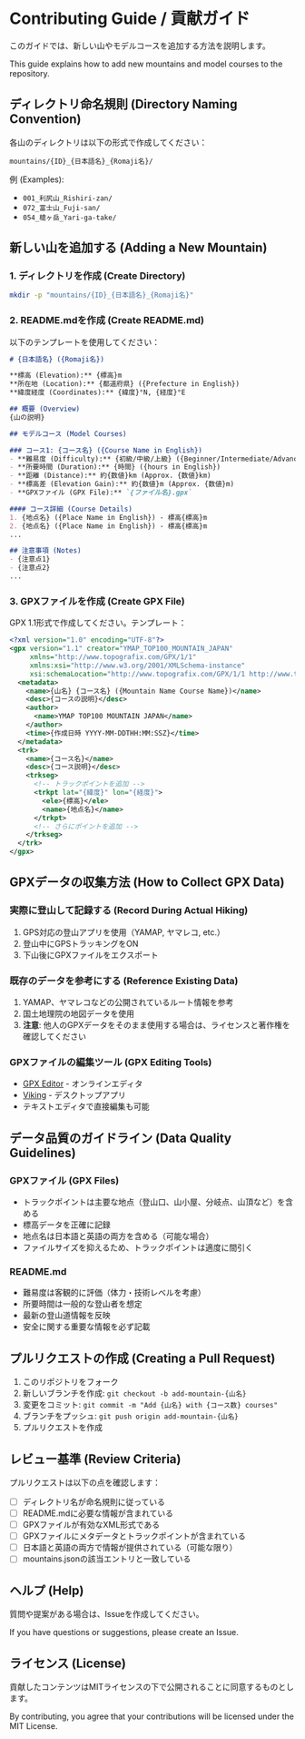 # Contributing Guide / 貢献ガイド

このガイドでは、新しい山やモデルコースを追加する方法を説明します。

This guide explains how to add new mountains and model courses to the repository.

## ディレクトリ命名規則 (Directory Naming Convention)

各山のディレクトリは以下の形式で作成してください：

```
mountains/{ID}_{日本語名}_{Romaji名}/
```

例 (Examples):
- `001_利尻山_Rishiri-zan/`
- `072_富士山_Fuji-san/`
- `054_槍ヶ岳_Yari-ga-take/`

## 新しい山を追加する (Adding a New Mountain)

### 1. ディレクトリを作成 (Create Directory)

```bash
mkdir -p "mountains/{ID}_{日本語名}_{Romaji名}"
```

### 2. README.mdを作成 (Create README.md)

以下のテンプレートを使用してください：

```markdown
# {日本語名} ({Romaji名})

**標高 (Elevation):** {標高}m  
**所在地 (Location):** {都道府県} ({Prefecture in English})  
**緯度経度 (Coordinates):** {緯度}°N, {経度}°E

## 概要 (Overview)
{山の説明}

## モデルコース (Model Courses)

### コース1: {コース名} ({Course Name in English})
- **難易度 (Difficulty):** {初級/中級/上級} ({Beginner/Intermediate/Advanced})
- **所要時間 (Duration):** {時間} ({hours in English})
- **距離 (Distance):** 約{数値}km (Approx. {数値}km)
- **標高差 (Elevation Gain):** 約{数値}m (Approx. {数値}m)
- **GPXファイル (GPX File):** `{ファイル名}.gpx`

#### コース詳細 (Course Details)
1. {地点名} ({Place Name in English}) - 標高{標高}m
2. {地点名} ({Place Name in English}) - 標高{標高}m
...

## 注意事項 (Notes)
- {注意点1}
- {注意点2}
...
```

### 3. GPXファイルを作成 (Create GPX File)

GPX 1.1形式で作成してください。テンプレート：

```xml
<?xml version="1.0" encoding="UTF-8"?>
<gpx version="1.1" creator="YMAP_TOP100_MOUNTAIN_JAPAN"
     xmlns="http://www.topografix.com/GPX/1/1"
     xmlns:xsi="http://www.w3.org/2001/XMLSchema-instance"
     xsi:schemaLocation="http://www.topografix.com/GPX/1/1 http://www.topografix.com/GPX/1/1/gpx.xsd">
  <metadata>
    <name>{山名} {コース名} ({Mountain Name Course Name})</name>
    <desc>{コースの説明}</desc>
    <author>
      <name>YMAP TOP100 MOUNTAIN JAPAN</name>
    </author>
    <time>{作成日時 YYYY-MM-DDTHH:MM:SSZ}</time>
  </metadata>
  <trk>
    <name>{コース名}</name>
    <desc>{コース説明}</desc>
    <trkseg>
      <!-- トラックポイントを追加 -->
      <trkpt lat="{緯度}" lon="{経度}">
        <ele>{標高}</ele>
        <name>{地点名}</name>
      </trkpt>
      <!-- さらにポイントを追加 -->
    </trkseg>
  </trk>
</gpx>
```

## GPXデータの収集方法 (How to Collect GPX Data)

### 実際に登山して記録する (Record During Actual Hiking)
1. GPS対応の登山アプリを使用（YAMAP, ヤマレコ, etc.）
2. 登山中にGPSトラッキングをON
3. 下山後にGPXファイルをエクスポート

### 既存のデータを参考にする (Reference Existing Data)
1. YAMAP、ヤマレコなどの公開されているルート情報を参考
2. 国土地理院の地図データを使用
3. **注意**: 他人のGPXデータをそのまま使用する場合は、ライセンスと著作権を確認してください

### GPXファイルの編集ツール (GPX Editing Tools)
- [GPX Editor](https://www.gpxeditor.co.uk/) - オンラインエディタ
- [Viking](https://sourceforge.net/projects/viking/) - デスクトップアプリ
- テキストエディタで直接編集も可能

## データ品質のガイドライン (Data Quality Guidelines)

### GPXファイル (GPX Files)
- トラックポイントは主要な地点（登山口、山小屋、分岐点、山頂など）を含める
- 標高データを正確に記録
- 地点名は日本語と英語の両方を含める（可能な場合）
- ファイルサイズを抑えるため、トラックポイントは適度に間引く

### README.md
- 難易度は客観的に評価（体力・技術レベルを考慮）
- 所要時間は一般的な登山者を想定
- 最新の登山道情報を反映
- 安全に関する重要な情報を必ず記載

## プルリクエストの作成 (Creating a Pull Request)

1. このリポジトリをフォーク
2. 新しいブランチを作成: `git checkout -b add-mountain-{山名}`
3. 変更をコミット: `git commit -m "Add {山名} with {コース数} courses"`
4. ブランチをプッシュ: `git push origin add-mountain-{山名}`
5. プルリクエストを作成

## レビュー基準 (Review Criteria)

プルリクエストは以下の点を確認します：

- [ ] ディレクトリ名が命名規則に従っている
- [ ] README.mdに必要な情報が含まれている
- [ ] GPXファイルが有効なXML形式である
- [ ] GPXファイルにメタデータとトラックポイントが含まれている
- [ ] 日本語と英語の両方で情報が提供されている（可能な限り）
- [ ] mountains.jsonの該当エントリと一致している

## ヘルプ (Help)

質問や提案がある場合は、Issueを作成してください。

If you have questions or suggestions, please create an Issue.

## ライセンス (License)

貢献したコンテンツはMITライセンスの下で公開されることに同意するものとします。

By contributing, you agree that your contributions will be licensed under the MIT License.
